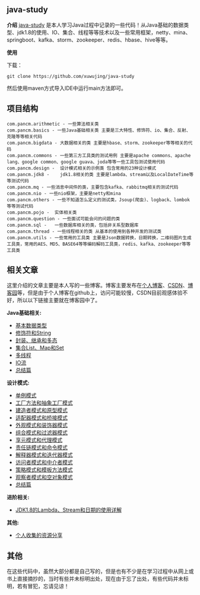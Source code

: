 ## java-study

**介绍**
[java-study](https://github.com/xuwujing/java-study) 是本人学习Java过程中记录的一些代码！从Java基础的数据类型、jdk1.8的使用、IO、集合、线程等等技术以及一些常用框架，netty、mina、springboot、kafka、storm、zookeeper、redis、hbase、hive等等。

**使用**

下载：

    git clone https://github.com/xuwujing/java-study

然后使用maven方式导入IDE中运行main方法即可。

## 项目结构

    com.pancm.arithmetic - 一些算法相关类 
    com.pancm.basics - 一些Java基础相关类 主要是三大特性、修饰符、io、集合、反射、克隆等等相关代码
    com.pancm.bigdata - 大数据相关的类 主要是hbase、storm、zookeeper等等相关的代码
    com.pancm.commons - 一些第三方工具类的测试用例 主要是apache commons、apache lang、google common、google guava、joda等等一些工具包测试使用代码
    com.pancm.design -  设计模式相关的示例类 包含常用的23种设计模式 
    com.pancm.jdk8 -    jdk1.8相关的类 主要是lambda、stream以及LocalDateTime等等测试代码
    com.pancm.mq - 一些消息中间件的类，主要包含kafka、rabbitmq相关的测试代码
    com.pancm.nio - 一些nio框架，主要是netty和mina
    com.pancm.others - 一些不知道怎么定义的测试类，Jsoup(爬虫)、logback、lombok等等测试代码
    com.pancm.pojo -  实体相关类
    com.pancm.question - 一些面试可能会问的问题的类
    com.pancm.sql -   一些数据库相关的类，包括非关系型数据库
    com.pancm.thread - 一些线程相关的类 从基本的使用到各种并发的测试类
    com.pancm.utils - 一些常用的工具类 主要是Json数据转换，日期转换，二维码图片生成工具类，常用的AES、MD5、BASE64等等编码解码工具类，redis、kafka、zookeeper等等工具类

## 相关文章

这里介绍的文章主要是本人写的一些博客。博客主要发布在[个人博客](http://www.panchengming.com)、[CSDN](https://blog.csdn.net/qazwsxpcm)、[博客园](https://www.cnblogs.com/xuwujing/)等，但是由于个人博客在github上，访问可能较慢，CSDN目前观感体验不好，所以以下链接主要就在博客园中了。

**Java基础相关:**

- [基本数据类型](https://www.cnblogs.com/xuwujing/p/8597557.html)
- [修饰符和String](https://www.cnblogs.com/xuwujing/p/8638329.html)
- [封装、继承和多态](https://www.cnblogs.com/xuwujing/p/8681123.html)
- [集合List、Map和Set](https://www.cnblogs.com/xuwujing/p/8886821.html)
- [多线程](https://www.cnblogs.com/xuwujing/p/9102870.html)
- [IO流](https://www.cnblogs.com/xuwujing/p/9191546.html)
- [总结篇](https://www.cnblogs.com/xuwujing/p/9236376.html)

**设计模式:**

- [单例模式](https://www.cnblogs.com/xuwujing/p/9277266.html)
- [工厂方法和抽象工厂模式](https://www.cnblogs.com/xuwujing/p/9363142.html)
- [建造者模式和原型模式](https://www.cnblogs.com/xuwujing/p/9496346.html)
- [适配器模式和桥接模式](https://www.cnblogs.com/xuwujing/p/9520851.html)
- [外观模式和装饰器模式](https://www.cnblogs.com/xuwujing/p/9545272.html)
- [组合模式和过滤器模式](https://www.cnblogs.com/xuwujing/p/9630850.html)
- [享元模式和代理模式](https://www.cnblogs.com/xuwujing/p/9704228.html)
- [责任链模式和命令模式](https://www.cnblogs.com/xuwujing/p/9794886.html)
- [解释器模式和迭代器模式](https://www.cnblogs.com/xuwujing/p/9873514.html)
- [访问者模式和中介者模式](https://www.cnblogs.com/xuwujing/p/9911997.html)
- [策略模式和模板方法模式](https://www.cnblogs.com/xuwujing/p/9954263.html)
- [观察者模式和空对象模式](https://www.cnblogs.com/xuwujing/p/10036204.html)
- [总结篇](https://www.cnblogs.com/xuwujing/p/10134494.html)

**进阶相关:**

- [JDK1.8的Lambda、Stream和日期的使用详解](https://www.cnblogs.com/xuwujing/p/10145691.html)

**其他:**

- [个人收集的资源分享](https://www.cnblogs.com/xuwujing/p/10393111.html)

## 其他

在这些代码中，虽然大部分都是自己写的，但是也有不少是在学习过程中从网上或书上直接摘抄的，当时有些并未标明出处，现在由于忘了出处，有些代码并未标明，若有冒犯，忘请见谅！

